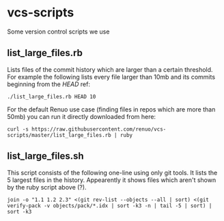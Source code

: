 # vcs-scripts
Some version control scripts we use

## list_large_files.rb

Lists files of the commit history which are larger than a certain threshold.
For example the following lists every file larger than 10mb and its commits beginning from the *HEAD* ref:

    ./list_large_files.rb HEAD 10
    
For the default Renuo use case (finding files in repos which are more than 50mb) you can run it directly downloaded from here:

    curl -s https://raw.githubusercontent.com/renuo/vcs-scripts/master/list_large_files.rb | ruby

## list_large_files.sh

This script consists of the following one-line using only git tools. It lists the 5 largest files in the history.
Appearently it shows files which aren't shown by the ruby script above (?).

    join -o "1.1 1.2 2.3" <(git rev-list --objects --all | sort) <(git verify-pack -v objects/pack/*.idx | sort -k3 -n | tail -5 | sort) | sort -k3
